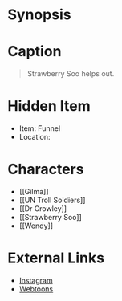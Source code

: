 # Synopsis


# Caption
> Strawberry Soo helps out.

# Hidden Item
* Item: Funnel
* Location: <spoiler></spoiler>

# Characters
* [[Gilma]]
* [[UN Troll Soldiers]]
* [[Dr Crowley]]
* [[Strawberry Soo]]
* [[Wendy]]

# External Links
* [Instagram](https://www.instagram.com/p/CNIgBJFD4sx/?igshid=YmMyMTA2M2Y=)
* [Webtoons](https://www.webtoons.com/en/challenge/twistwood-tales/76-the-frightening-forest/viewer?title_no=344740&episode_no=82)